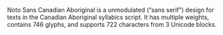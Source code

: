 Noto Sans Canadian Aboriginal is a unmodulated (“sans serif”) design for texts in the Canadian Aboriginal syllabics script. It has multiple weights, contains 746 glyphs, and supports 722 characters from 3 Unicode blocks.